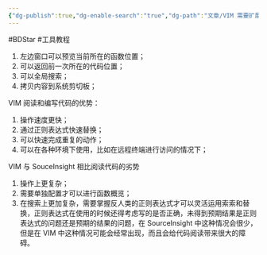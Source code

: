 ```yaml
---
{"dg-publish":true,"dg-enable-search":"true","dg-path":"文章/VIM 需要扩展的功能及优势.md","permalink":"/文章/VIM 需要扩展的功能及优势/","dgEnableSearch":"true","dgPassFrontmatter":true,"created":"2020-10-20T17:25:12.000+08:00","updated":"2023-11-14T13:35:03.000+08:00"}
---
```


#BDStar #工具教程

1. 左边窗口可以预览当前所在的函数位置；
2. 可以返回前一次所在的代码位置；
3. 可以全局搜索；
4. 拷贝内容到系统剪切板；

VIM 阅读和编写代码的优势：
1. 操作速度更快；
2. 通过正则表达式快速替换；
3. 可以快速完成重复的动作；
4. 可以在各种环境下使用，比如在远程终端进行访问的情况下；

VIM 与 SouceInsight 相比阅读代码的劣势
1. 操作上更复杂；
2. 需要单独配置才可以进行函数概览；
3. 在搜索上更加复杂，需要掌握反人类的正则表达式才可以灵活运用索索和替换，正则表达式在使用的时候还得考虑写的是否正确，未得到预期结果是正则表达式的问题还是预期的结果的问题，在 SourceInsight 中这种情况会很少，但是在 VIM 中这种情况可能会经常出现，而且会给代码阅读带来很大的障碍。